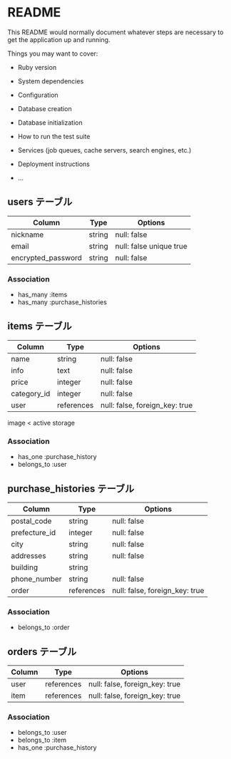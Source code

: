 # README

This README would normally document whatever steps are necessary to get the
application up and running.

Things you may want to cover:

* Ruby version

* System dependencies

* Configuration

* Database creation

* Database initialization

* How to run the test suite

* Services (job queues, cache servers, search engines, etc.)

* Deployment instructions

* ...


## users テーブル
| Column | Type | Options |
| ------------------ | ------ | ----------------------  |
| nickname           | string | null: false             |
| email              | string | null: false unique true |
| encrypted_password | string | null: false             |

### Association
- has_many :items
- has_many :purchase_histories

## items テーブル
| Column | Type | Options |
| ---------------------- | ---------- | ------------------------------ |
| name                   | string     | null: false                    |
| info                   | text       | null: false                    |
| price                  | integer    | null: false                    |
| category_id            | integer    | null: false                    |Active hash
| user                   | references | null: false, foreign_key: true |
image < active storage
### Association
- has_one :purchase_history
- belongs_to :user

## purchase_histories テーブル
| Column | Type | Options |
| ---------------- | ---------- | ------------------------------ |
| postal_code      | string     | null: false                    |
| prefecture_id    | integer    | null: false                    |
| city             | string     | null: false                    |
| addresses        | string     | null: false                    |
| building         | string     |                                |
| phone_number     | string     | null: false                    |
| order            | references | null: false, foreign_key: true |
### Association
- belongs_to :order

## orders テーブル
| Column | Type | Options |
| ------------- | ---------- | ------------------------------ |
| user          | references | null: false, foreign_key: true |
| item          | references | null: false, foreign_key: true |

### Association
- belongs_to :user
- belongs_to :item
- has_one :purchase_history